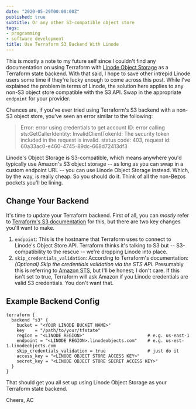 ```yaml
---
date: "2020-05-29T00:00:00Z"
published: true
subtitle: Or any other S3-compatible object store
tags:
- programming
- software development
title: Use Terraform S3 Backend With Linode
---
```


This is mostly a note to my future self since I couldn't find any documentation on using Terraform with
[Linode Object Storage](linode.com) as a Terraform state backend. With that said, I hope to save other intrepid Linode users some
time if they're lucky enough to come across this post. While I've explained the problem in terms of Linode, the solution here applies to any non-S3 object store compatible with the S3 API. Swap in the appropriate `endpoint` for your provider.

Chances are, if you've ever tried using Terraform's S3 backend with a non-S3 object store, you've seen an error similar to the following:

> Error: error using credentials to get account ID: error calling sts:GetCallerIdentity: InvalidClientTokenId: The security token included in the request is invalid.
>        status code: 403, request id: 60a33ac0-e460-4745-89dc-668d72413df3

Linode's Object Storage is S3-compatible, which means anywhere you'd typically use Amazon's S3 object storage -- as long
as you can swap in a custom endpoint URL -- you can use Linode Object Storage instead. Which, by the way, is really cheap.
So you should do it. Think of all the non-Bezos pockets you'll be lining.

## Change Your Backend

It's time to update your Terraform backend. First of all, you can _mostly_ refer to [Terraform's S3
documentation](https://www.terraform.io/docs/backends/types/s3.html) for this, but there are two key changes you'll want
to make.

1. `endpoint`: This is the hostname that Terraform uses to connect to Linode's Object Store API. Terraform thinks
   it's talking to S3 but -- S3-compatibility to the rescue -- we're dropping Linode into place.
2. `skip_credentials_validation`: According to Terraform's documentation: _(Optional) Skip the credentials validation
   via the STS API._ Presumably this is referring to [Amazon
   STS](https://docs.aws.amazon.com/STS), but I'll be honest; I don't care. If this isn't set to true, Terraform will ask
  Amazon if you Linode credentials are valid S3 credentials. You don't want that.

## Example Backend Config

```
terraform {
  backend "s3" {
    bucket = "<YOUR LINODE BUCKET NAME>"
    key    = "/path/to/your/tfstate"
    region = "<LINODE REGION>"                        # e.g. us-east-1
    endpoint = "<LINODE REGION>.linodeobjects.com"    # e.g. us-est-1.linodeobjects.com
    skip_credentials_validation = true                # just do it
    access_key = "<LINODE OBJECT STORE ACCESS KEY>"
    secret_key = "<LINODE OBJECT STORE SECRET ACCESS KEY>"
  }
}
```

That should get you all set up using Linode Object Storage as your Terraform state backend.

Cheers, AC
